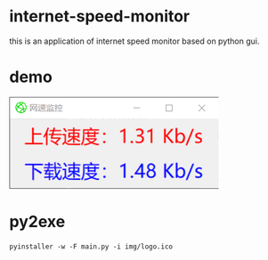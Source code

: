 # internet-speed-monitor
this is an application of internet speed monitor based on python gui. 
# demo
![demo](https://github.com/XavierJiezou/internet-speed-monitor/blob/master/img/demo.gif)
# py2exe
```
pyinstaller -w -F main.py -i img/logo.ico
```